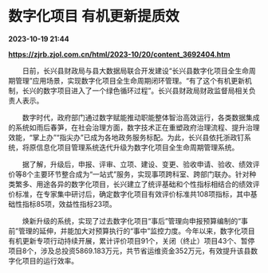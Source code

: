 # 数字化项目 有机更新提质效

**2023-10-19 21:44**

**https://zjrb.zjol.com.cn/html/2023-10/20/content_3692404.htm**

　　日前，长兴县财政局与县大数据局联合开发建设“长兴县数字化项目全生命周期管理”应用场景，实现数字化项目全生命周期闭环管理。“有了这个有机更新机制，长兴的数字项目进入了一个绿色循环过程”。长兴县财政局财政监督局相关负责人表示。

　　数字时代，政府部门通过数字赋能推动职能整体智治高效运行，各类数据集成的系统如雨后春笋，在社会治理方面，数字技术正在重塑政府治理流程、提升治理效能，“掌上办”“指尖办”已成为各地政务服务标配。为此，长兴县依托浙政钉系统，将原信息化项目管理系统迭代升级为数字化项目全生命周期管理系统。

　　据了解，升级后，申报、评审、立项、建设、变更、验收申请、验收、绩效评价等8个主要环节整合成为“一站式”服务，实现事项跨科室、跨部门联办。针对种类繁多、用途各异的数字化项目，长兴建立了统评基础和个性指标相结合的绩效评价标准，在专家集中研讨后，确定数字化项目有效评价标准共108项指标，其中基础性指标85项，效益性指标23项。

　　焕新升级的系统，实现了过去数字化项目“事后”管理向申报预算编制的“事前”管理的延伸，并能加大对预算执行的“事中”监控力度。今年以来，数字化项目有机更新专项行动持续开展，累计评价项目91个，关闭（终止）项目43个、暂停项目8个，涉及总投资5869.183万元，共节省运维资金352万元，有效提升该县数字化项目的运行效率。